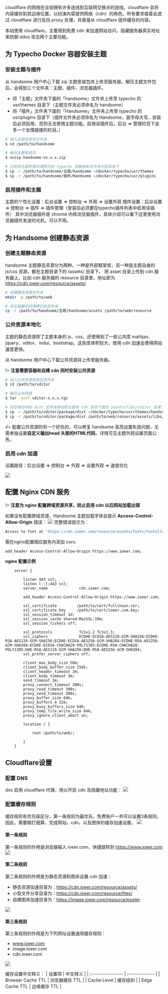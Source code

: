 cloudflare 的网络在全球拥有许多连线到互联网交换点的连线。cloudflare 会将内容缓存到其边缘位置，以扮演内容提供网络（cdn）的角色，所有要求接着会透过 cloudflare 进行反向 proxy 处理，并直接从 cloudflare 提供缓存的内容。

本站使用 cloudflare，主要用到免费 cdn 来加速网站访问，隐藏服务器真实地址来防御 ddos 攻击两个主要功能。

## 为 Typecho Docker 容器安装主题

### 安装主题与插件

从 handsome 用户中心下载 zip 主题安装包并上传至服务器。解压主题文件包后，会得到三个文件夹：主题、插件、浏览器插件。
- 将「主题」文件夹下面的「handsome」文件夹上传至 typecho 的 usr/themes 目录下（主题文件夹必须命名为 handsome）
- 将「插件」文件夹下面的「Handsome」文件夹上传至 typecho 的 usr/plugins 目录下（插件文件夹必须命名为 Handsome，首字母大写，安装后必须启用，否则无法使用主题功能。启用该插件后，后台 &rArr; 管理栏目下会多一个友情链接的栏目。）

```bash
# 进入主题安装包文件夹
$ cd /path/to/handsome

# 解压主题安装包
$ unzip handsome-vx.x.x.zip

# 分别将主题所需资源拷贝到 typecho 容器映射文件夹对应目录下
$ cp -r /path/to/handsome/主题/handsome ~/docker/typecho/usr/themes
$ cp -r /path/to/handsome/插件/Handsome ~/docker/typecho/usr/plugins
```

### 启用插件和主题
主题的个性化设置：后台设置 &rArr; 控制台 &rArr; 外观 &rArr; 设置外观
插件设置：后台设置 &rArr; 控制台 &rArr; 插件 &rArr; 插件管理（安装后必须要在typecho插件列表中启用该插件）
其中浏览器插件是 chrome 内核浏览器插件，具体介绍可以看下这里使用浏览器插件发送时光机，可以不用。

## 为 Handsome 创建静态资源

### 创建主题静态资源

handsome 主题静态资源分为两种，一种是外部框架库，另一种是主题自身的 js/css 资源，都在主题目录下的 /assets/ 目录下。
把 asset 目录上传到 cdn 服务器上，比如 cdn 服务器的 resource 目录里，地址即为 https://cdn.ioeer.com/resource/assets/

```bash
# 创建静态资源文件夹
mkdir -p /path/to/web

# 将主题静态资源拷贝到文件夹
cp -r /path/to/handsome/主题/handsome/assets /path/to/web/resource
```

### 公共资源本地化

主题的静态资源除了主题本身的 js、css，还使用到了一些公共库 mathjax、jquery、vditor、mdui、bootstrap。这些库体积较大，使用 cdn 加速会使得网站速度更快。

从 handsome 用户中心下载公共资源并上传至服务器。

!> **注意需要容器和自建 cdn 同时安装公共资源**

```bash
# 进入公共资源安装包文件夹
$ cd /path/to/vditor

# 解压公共资源
$ tar -xzvf vditor-x.x.x.tgz

# 将压缩包中的 dist 文件夹移动到主题和 cdn 目录下面的 assets/libs/vditor 目录下
$ cp -r /path/to/vditor/package/dist ~/docker/typecho/usr/themes/handsome/assets/libs/vditor
$ cp -r /path/to/vditor/package/dist /path/to/web/resource/assets/libs/vditor
```
√> 配置公共资源的另一个好处的，可以修复 handsome 高亮设置失效问题，无需单独设置**自定义输出head 头部的HTML代码**，详情可见主题外观设置页面公告。

### 启用 cdn 加速

设置路径：后台设置 &rArr; 控制台 &rArr; 外观 &rArr; 设置外观 &rArr; 速度优化

![](https://image.ioeer.com/resource/20220802/speed.png)

## 配置 Nginx CDN 服务

!> **注意为 nginx 配置跨域资源共享，防止启用 cdn 以后网站加载出错**

如果没有配置跨域资源，Handsome 主题加载字体会提示 **Access-Control-Allow-Origin** 错误：
![](https://image.ioeer.com/resource/20220802/error.png)
完整错误提示为：
```bash
Access to font at 'https://cdn.ioeer.com/resource/assets/fonts/fontello/fontello.woff?7176355' from origin 'https://www.ioeer.com' has been blocked by CORS policy: No 'Access-Control-Allow-Origin' header is present on the requested resource.
```
需在nginx配置相应服务内添加 cors:
```nginx
add_header Access-Control-Allow-Origin https://www.ioeer.com;
```
**nginx 配置示例**

```nginx
    server {

        listen 443 ssl;
        listen [::]:443 ssl;
        server_name              cdn.ioeer.com;

        add_header Access-Control-Allow-Origin https://www.ioeer.com;
        
        ssl_certificate         /path/to/cert/fullchain.cer;
        ssl_certificate_key     /path/to/cert/ioeer.com.key;
        ssl_session_timeout 1d;
        ssl_session_cache shared:MozSSL:10m;
        ssl_session_tickets off;
        
        ssl_protocols            TLSv1.2 TLSv1.3;
        ssl_ciphers              ECDHE-ECDSA-AES128-GCM-SHA256:ECDHE-RSA-AES128-GCM-SHA256:ECDHE-ECDSA-AES256-GCM-SHA384:ECDHE-RSA-AES256-GCM-SHA384:ECDHE-ECDSA-CHACHA20-POLY1305:ECDHE-RSA-CHACHA20-POLY1305:DHE-RSA-AES128-GCM-SHA256:DHE-RSA-AES256-GCM-SHA384;
        ssl_prefer_server_ciphers off;

        client_max_body_size 50m; 
        client_body_buffer_size 256k;
        client_header_timeout 3m;
        client_body_timeout 3m;
        send_timeout 3m;
        proxy_connect_timeout 300s; 
        proxy_read_timeout 300s; 
        proxy_send_timeout 300s;
        proxy_buffer_size 64k; 
        proxy_buffers 4 32k; 
        proxy_busy_buffers_size 64k;
        proxy_temp_file_write_size 64k; 
        proxy_ignore_client_abort on; 
                
        location / {

            root /path/to/web/;

        }
    }
```

## Cloudflare设置

### 配置 DNS
dns 启用 cloudflare 代理，用以开启 cdn 及隐藏地址功能：
![](https://image.ioeer.com/resource/20220802/dns.png)

### 配置缓存规则

缓存规则有优先级区分，第一条规则为最优先，免费账户一共可以设置3条规则。因此，需要精打细算，完成网站，cdn，以及图床的缓存加速设置。
![](https://image.ioeer.com/resource/20220802/rule0.png)

#### 第一条规则

第一条规则的作用是浏览器输入 ioeer.com，快捷跳转到 https://www.ioeer.com
![](https://image.ioeer.com/resource/20220802/rule1.png)

#### 第二条规则

第二条规则的作用是为静态资源和图床设置 cdn 加速：

- 静态资源加速目录为：https://cdn.ioeer.com/resource/assets/
- 小型文件分享目录为：https://cdn.ioeer.com/resource/files/
- 自建图床加速目录为：https://image.ioeer.com/resource/poster

![](https://image.ioeer.com/resource/20220802/rule2.png)

#### 第三条规则

第三条规则的作用是为下列网址设置通用缓存规则：

- www.ioeer.com 
- image.ioeer.com
- cdn.ioeer.com 

![](https://image.ioeer.com/resource/20220802/rule3.png)

缓存设置中文释义：
| 设置项            | 中文释义       |
| :---------------- | :------------- |
| Browser Cache TTL | 浏览器缓存 TTL |
| Cache Level       | 缓存级别       |
| Edge Cache TTL    | 边缘缓存 TTL   |
